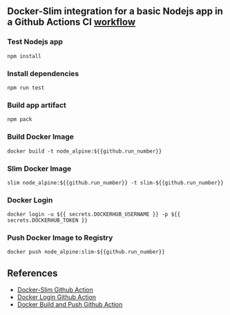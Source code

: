 ## Docker-Slim integration for a basic Nodejs app in a Github Actions CI [workflow](https://github.com/TomiwaAribisala-git/slim/blob/slim-ci_cd_integration/.github/workflows/node_alpine.yml)

### Test Nodejs app 
```
npm install
```
### Install dependencies 
```
npm run test 
```
### Build app artifact   
```
npm pack
``` 
### Build Docker Image
```
docker build -t node_alpine:${{github.run_number}}
```
### Slim Docker Image
```
slim node_alpine:${{github.run_number}} -t slim-${{github.run_number}}
```
### Docker Login
```
docker login -u ${{ secrets.DOCKERHUB_USERNAME }} -p ${{ secrets.DOCKERHUB_TOKEN }}
```
### Push Docker Image to Registry
```
docker push node_alpine:slim-${{github.run_number}} 
```

## References
- [Docker-Slim Github Action](https://github.com/marketplace/actions/docker-slim-github-action)
- [Docker Login Github Action](https://github.com/docker/login-action)
- [Docker Build and Push Github Action](https://github.com/docker/build-push-action)